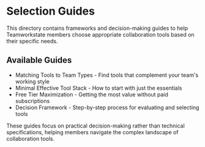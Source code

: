 # Selection Guides

This directory contains frameworks and decision-making guides to help Teamworkstate members choose appropriate collaboration tools based on their specific needs.

## Available Guides

- Matching Tools to Team Types - Find tools that complement your team's working style
- Minimal Effective Tool Stack - How to start with just the essentials
- Free Tier Maximization - Getting the most value without paid subscriptions
- Decision Framework - Step-by-step process for evaluating and selecting tools

These guides focus on practical decision-making rather than technical specifications, helping members navigate the complex landscape of collaboration tools.
